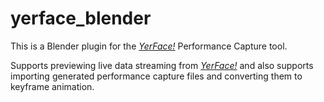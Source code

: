 # yerface_blender
This is a Blender plugin for the _[YerFace!](https://yerface.live)_ Performance Capture tool.

Supports previewing live data streaming from _[YerFace!](https://yerface.live)_ and also supports importing generated performance capture files and converting them to keyframe animation.

